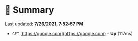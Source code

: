 # 📖 Summary
Last updated: **7/26/2021, 7:52:57 PM**

- `GET` [https://google.com](https://google.com) - **Up** (117ms)
